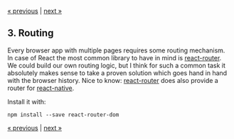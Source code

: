 [« previous](02-auth.md) | [next »](04-foo.md)

## 3. Routing

Every browser app with multiple pages requires some routing mechanism.
In case of React the most common library to have in mind is [react-router](https://reactrouter.com).
We could build our own routing logic, but I think for such a common task it absolutely makes sense
to take a proven solution which goes hand in hand with the browser history.
Nice to know: [react-router](https://reactrouter.com) does also provide a router for [react-native](https://reactnative.dev).

Install it with:
```
npm install --save react-router-dom
```



[« previous](02-auth.md) | [next »](04-foo.md)